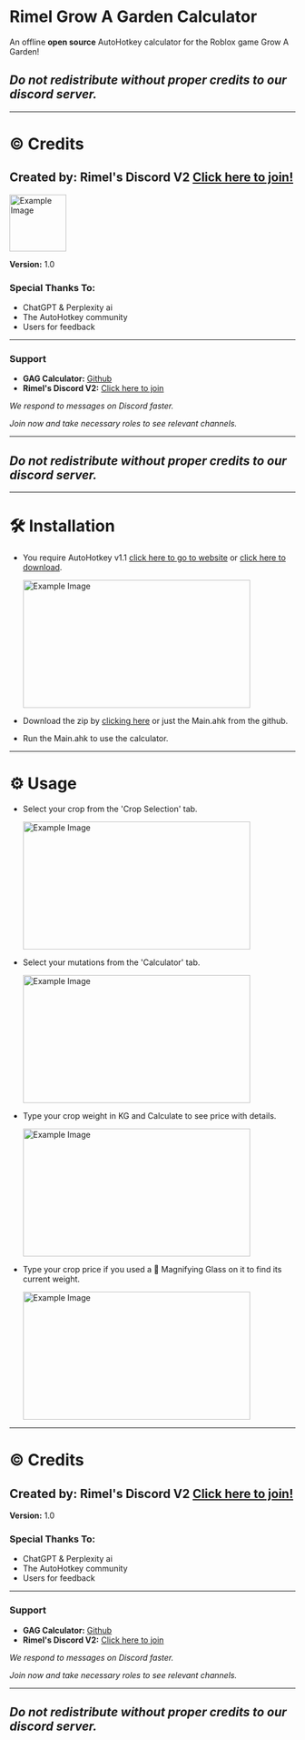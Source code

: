 # Rimel Grow A Garden Calculator
An offline <b>open source</b> AutoHotkey calculator for the Roblox game Grow A Garden!

## **_Do not redistribute without proper credits to our discord server._**

---


# ©️ Credits
## Created by: Rimel's Discord V2 [Click here to join!](https://discord.gg/mkMy3Cd)

<img src="https://github.com/user-attachments/assets/e9bb07c3-ce25-48bc-b182-960fa844932e" width="100" height="100" alt="Example Image">

**Version:** 1.0

### Special Thanks To:
- ChatGPT & Perplexity ai
- The AutoHotkey community
- Users for feedback

---

### Support

- **GAG Calculator:** [Github](https://github.com/mirimel1001/Rimel-Grow-A-Garden-Calculator)
- **Rimel's Discord V2:** [Click here to join](https://discord.gg/mkMy3Cd)


<i>We respond to messages on Discord faster.</i>

<i>Join now and take necessary roles to see relevant channels.</i>

---

## **_Do not redistribute without proper credits to our discord server._**

---

# 🛠 Installation
 - You require AutoHotkey v1.1 [click here to go to website](https://autohotkey.com/) or [click here to download](https://autohotkey.com/download/ahk-install.exe).

   <img src="https://github.com/user-attachments/assets/cc30d989-f83a-415a-90b6-02914c077489" width="400" height="225" alt="Example Image">

 - Download the zip by [clicking here](https://github.com/mirimel1001/Rimel-Grow-A-Garden-Calculator/archive/refs/heads/main.zip) or just the Main.ahk from the github.
 - Run the Main.ahk to use the calculator.

---

# ⚙️ Usage
 - Select your crop from the 'Crop Selection' tab.

   <img src="https://github.com/user-attachments/assets/c305d2ff-08db-4d33-8588-e08553885b8c" width="400" height="225" alt="Example Image">

 - Select your mutations from the 'Calculator' tab.

   <img src="https://github.com/user-attachments/assets/edc982ca-7980-4782-8147-a22384b3fa9f" width="400" height="225" alt="Example Image">

 - Type your crop weight in KG and Calculate to see price with details.

   <img src="https://github.com/user-attachments/assets/177744d2-7fdb-4d2f-ba72-8b6cf12a9314" width="400" height="225"  alt="Example Image">

 - Type your crop price if you used a 🔎 Magnifying Glass on it to find its current weight.

   <img src="https://github.com/user-attachments/assets/1888865e-35b3-4449-b178-59279e7b88e2" width="400" height="225"  alt="Example Image">

---

# ©️ Credits
## Created by: Rimel's Discord V2 [Click here to join!](https://discord.gg/mkMy3Cd)



**Version:** 1.0

### Special Thanks To:
- ChatGPT & Perplexity ai
- The AutoHotkey community
- Users for feedback

---

### Support

- **GAG Calculator:** [Github](https://github.com/mirimel1001/Rimel-Grow-A-Garden-Calculator)
- **Rimel's Discord V2:** [Click here to join](https://discord.gg/mkMy3Cd)


<i>We respond to messages on Discord faster.</i>

<i>Join now and take necessary roles to see relevant channels.</i>

---

## **_Do not redistribute without proper credits to our discord server._**
